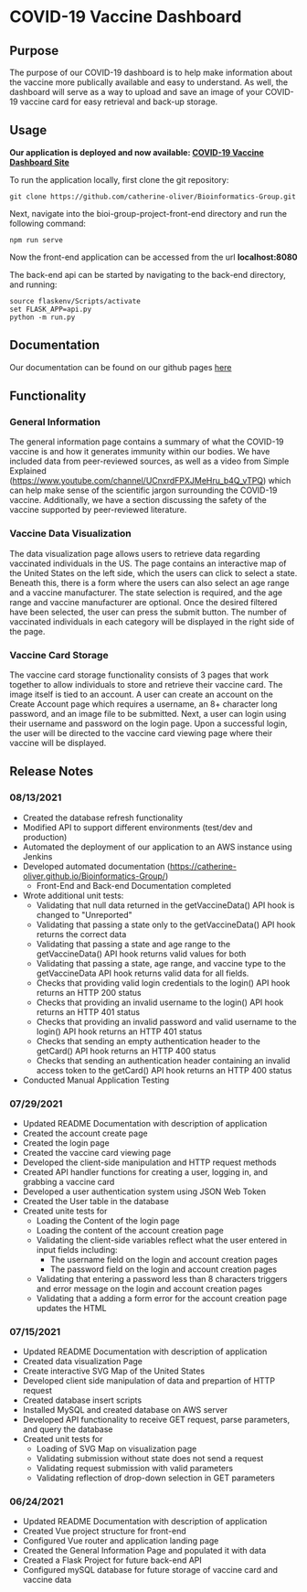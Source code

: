 # COVID-19 Vaccine Dashboard

## Purpose

The purpose of our COVID-19 dashboard is to help make information about the vaccine more publically available and easy to understand. As well, the dashboard will serve as a way to upload and save an image of your COVID-19 vaccine card for easy retrieval and back-up storage.

## Usage

**Our application is deployed and now available:
[COVID-19 Vaccine Dashboard Site](http://ec2-52-14-14-132.us-east-2.compute.amazonaws.com/)**

To run the application locally, first clone the git repository:

```
git clone https://github.com/catherine-oliver/Bioinformatics-Group.git
```

Next, navigate into the bioi-group-project-front-end directory and run the following command:

```
npm run serve
```

Now the front-end application can be accessed from the url **localhost:8080**

The back-end api can be started by navigating to the back-end directory, and running:

```
source flaskenv/Scripts/activate
set FLASK_APP=api.py
python -m run.py
```

## Documentation

Our documentation can be found on our github pages [here](https://catherine-oliver.github.io/Bioinformatics-Group/)

## Functionality
### General Information

The general information page contains a summary of what the COVID-19 vaccine is and how it generates immunity within our bodies. We have included data from peer-reviewed sources, as well as a video from Simple Explained (https://www.youtube.com/channel/UCnxrdFPXJMeHru_b4Q_vTPQ) which can help make sense of the scientific jargon surrounding the COVID-19 vaccine. Additionally, we have a section discussing the safety of the vaccine supported by peer-reviewed literature. 

### Vaccine Data Visualization

The data visualization page allows users to retrieve data regarding vaccinated individuals in the US. The page contains an interactive map of the United States on the left side, which the users can click to select a state. Beneath this, there is a form where the users can also select an age range and a vaccine manufacturer. The state selection is required, and the age range and vaccine manufacturer are optional. Once the desired filtered have been selected, the user can press the submit button. The number of vaccinated individuals in each category will be displayed in the right side of the page.

### Vaccine Card Storage

The vaccine card storage functionality consists of 3 pages that work together to allow individuals to store and retrieve their vaccine card. The image itself is tied to an account. A user can create an account on the Create Account page which requires a username, an 8+ character long password, and an image file to be submitted. Next, a user can login using their username and password on the login page. Upon a successful login, the user will be directed to the vaccine card viewing page where their vaccine will be displayed.


## Release Notes
### 08/13/2021
- Created the database refresh functionality
- Modified API to support different environments (test/dev and production)
- Automated the deployment of our application to an AWS instance using Jenkins
- Developed automated documentation (https://catherine-oliver.github.io/Bioinformatics-Group/)
   - Front-End and Back-end Documentation completed
- Wrote additional unit tests:
   - Validating that null data returned in the getVaccineData() API hook is changed to "Unreported"
   - Validating that passing a state only to the getVaccineData() API hook returns the correct data
   - Validating that passing a state and age range to the getVaccineData() API hook returns valid values for both
   - Validating that passing a state, age range, and vaccine type to the getVaccineData API hook returns valid data for all fields.
   - Checks that providing valid login credentials to the login() API hook returns an HTTP 200 status
   - Checks that providing an invalid username to the login() API hook returns an HTTP 401 status
   - Checks that providing an invalid password and valid username to the login() API hook returns an HTTP 401 status
   - Checks that sending an empty authentication header to the getCard() API hook returns an HTTP 400 status
   - Checks that sending an authentication header containing an invalid access token to the getCard() API hook returns an HTTP 400 status
- Conducted Manual Application Testing
### 07/29/2021
- Updated README Documentation with description of application
- Created the account create page
- Created the login page
- Created the vaccine card viewing page
- Developed the client-side manipulation and HTTP request methods
- Created API handler functions for creating a user, logging in, and grabbing a vaccine card
- Developed a user authentication system using JSON Web Token
- Created the User table in the database
- Created unite tests for
   - Loading the Content of the login page
   - Loading the content of the account creation page
   - Validating the client-side variables reflect what the user entered in input fields including:
     - The username field on the login and account creation pages
     - The password field on the login and account creation pages
   - Validating that entering a password less than 8 characters triggers and error message on the login and account creation pages
   - Validating that a adding a form error for the account creation page updates the HTML
### 07/15/2021
- Updated README Documentation with description of application
- Created data visualization Page
- Create interactive SVG Map of the United States
- Developed client side manipulation of data and prepartion of HTTP request
- Created database insert scripts 
- Installed MySQL and created database on AWS server
- Developed API functionality to receive GET request, parse parameters, and query the database
- Created unit tests for
   - Loading of SVG Map on visualization page
   - Validating submission without state does not send a request
   - Validating request submission with valid parameters
   - Validating reflection of drop-down selection in GET parameters
### 06/24/2021
- Updated README Documentation with description of application
- Created Vue project structure for front-end
- Configured Vue router and application landing page
- Created the General Information Page and populated it with data
- Created a Flask Project for future back-end API
- Configured mySQL database for future storage of vaccine card and vaccine data
